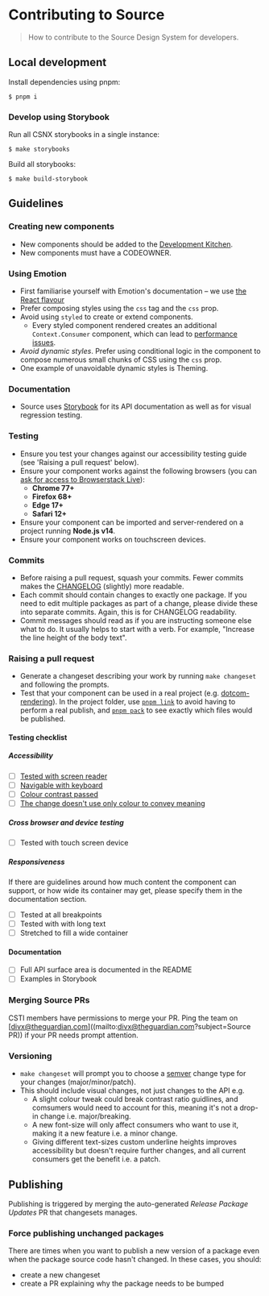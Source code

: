 # Contributing to Source

> How to contribute to the Source Design System for developers.

## Local development

Install dependencies using pnpm:

```shell
$ pnpm i
```

### Develop using Storybook

Run all CSNX storybooks in a single instance:

```shell
$ make storybooks
```

Build all storybooks:

```shell
$ make build-storybook
```

## Guidelines

### Creating new components

- New components should be added to the [Development Kitchen](https://github.com/guardian/csnx/tree/main/libs/%40guardian/source-react-components-development-kitchen).
- New components must have a CODEOWNER.

### Using Emotion

- First familiarise yourself with Emotion's documentation – we use [the React flavour](https://emotion.sh/docs/introduction#react)
- Prefer composing styles using the `css` tag and the `css` prop.
- Avoid using `styled` to create or extend components.
  - Every styled component rendered creates an additional `Context.Consumer` component, which can lead to [performance issues](https://calendar.perfplanet.com/2019/the-unseen-performance-costs-of-css-in-js-in-react-apps/).
- <em>Avoid dynamic styles</em>. Prefer using conditional logic in the component
  to compose numerous small chunks of CSS using the `css` prop.
- One example of unavoidable dynamic styles is Theming.

### Documentation

- Source uses [Storybook](https://guardian.github.io/csnx) for its API documentation as well as for visual regression testing.

### Testing

- Ensure you test your changes against our accessibility testing guide (see 'Raising a pull request' below).
- Ensure your component works against the following browsers (you can [ask for access to Browserstack Live](mailto:divx@theguardian.com?subject=Browserstack)):
  - **Chrome 77+**
  - **Firefox 68+**
  - **Edge 17+**
  - **Safari 12+**
- Ensure your component can be imported and server-rendered on a project running **Node.js v14**.
- Ensure your component works on touchscreen devices.

### Commits

- Before raising a pull request, squash your commits. Fewer commits makes the [CHANGELOG](https://github.com/guardian/source/blob/main/CHANGELOG.md) (slightly) more readable.
- Each commit should contain changes to exactly one package. If you need to edit multiple packages as part of a change, please divide these into separate commits. Again, this is for CHANGELOG readability.
- Commit messages should read as if you are instructing someone else what to do. It usually helps to start with a verb. For example, "Increase the line height of the body text".

### Raising a pull request

- Generate a changeset describing your work by running `make changeset` and following the prompts.
- Test that your component can be used in a real project (e.g. [dotcom-rendering](https://github.com/guardian/dotcom-rendering)). In the project folder, use [`pnpm link`](https://pnpm.io/cli/link) to avoid having to perform a real publish, and [`pnpm pack`](https://pnpm.io/cli/pack) to see exactly which files would be published.

#### Testing checklist

##### Accessibility

- [ ] [Tested with screen reader](https://github.com/guardian/accessibility/blob/main/people-and-technology/03-visual.md#screen-reader)
- [ ] [Navigable with keyboard](https://github.com/guardian/accessibility/blob/main/people-and-technology/02-physical.md#keyboard)
- [ ] [Colour contrast passed](https://github.com/guardian/accessibility/blob/main/people-and-technology/03-visual.md#contrast)
- [ ] [The change doesn't use only colour to convey meaning](https://github.com/guardian/accessibility/blob/main/people-and-technology/03-visual.md#use-of-colour)

##### Cross browser and device testing

- [ ] Tested with touch screen device

##### Responsiveness

If there are guidelines around how much content the component can support, or how wide its container may get, please specify them in the documentation section.

- [ ] Tested at all breakpoints
- [ ] Tested with with long text
- [ ] Stretched to fill a wide container

#### Documentation

- [ ] Full API surface area is documented in the README
- [ ] Examples in Storybook

### Merging Source PRs

CSTI members have permissions to merge your PR. Ping the team on [divx@theguardian.com]((mailto:divx@theguardian.com?subject=Source PR)) if your PR needs prompt attention.

### Versioning

- `make changeset` will prompt you to choose a [semver](https://semver.org/) change type for your changes (major/minor/patch).
- This should include visual changes, not just changes to the API e.g.
  - A slight colour tweak could break contrast ratio guidlines, and comsumers would need to account for this, meaning it's not a drop-in change i.e. major/breaking.
  - A new font-size will only affect consumers who want to use it, making it a new feature i.e. a minor change.
  - Giving different text-sizes custom underline heights improves accessibility but doesn't require further changes, and all current consumers get the benefit i.e. a patch.

## Publishing

Publishing is triggered by merging the auto-generated _Release Package Updates_ PR that changesets manages.

### Force publishing unchanged packages

There are times when you want to publish a new version of a package even
when the package source code hasn't changed. In these cases, you should:

- create a new changeset
- create a PR explaining why the package needs to be bumped
